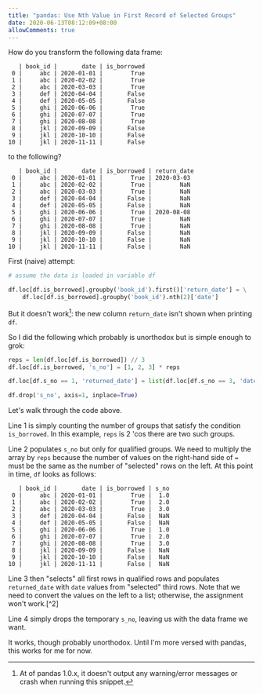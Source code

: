 ```yaml
---
title: "pandas: Use Nth Value in First Record of Selected Groups"
date: 2020-06-13T08:12:09+08:00
allowComments: true
---
```


How do you transform the following data frame:

```
   | book_id |       date | is_borrowed
 0 |     abc | 2020-01-01 |        True
 1 |     abc | 2020-02-02 |        True
 2 |     abc | 2020-03-03 |        True
 3 |     def | 2020-04-04 |       False
 4 |     def | 2020-05-05 |       False
 5 |     ghi | 2020-06-06 |        True
 6 |     ghi | 2020-07-07 |        True
 7 |     ghi | 2020-08-08 |        True
 8 |     jkl | 2020-09-09 |       False
 9 |     jkl | 2020-10-10 |       False
10 |     jkl | 2020-11-11 |       False
```

to the following?


```
   | book_id |       date | is_borrowed | return_date
 0 |     abc | 2020-01-01 |        True | 2020-03-03
 1 |     abc | 2020-02-02 |        True |        NaN
 2 |     abc | 2020-03-03 |        True |        NaN
 3 |     def | 2020-04-04 |       False |        NaN
 4 |     def | 2020-05-05 |       False |        NaN
 5 |     ghi | 2020-06-06 |        True | 2020-08-08
 6 |     ghi | 2020-07-07 |        True |        NaN
 7 |     ghi | 2020-08-08 |        True |        NaN
 8 |     jkl | 2020-09-09 |       False |        NaN
 9 |     jkl | 2020-10-10 |       False |        NaN
10 |     jkl | 2020-11-11 |       False |        NaN
```

First (naive) attempt:

```python {linenos=table}
# assume the data is loaded in variable df

df.loc[df.is_borrowed].groupby('book_id').first()['return_date'] = \
    df.loc[df.is_borrowed].groupby('book_id').nth(2)['date']
```

But it doesn't work[^1]: the new column `return_date` isn't shown when
printing `df`.

So I did the following which probably is unorthodox but is simple enough
to grok:

```python {linenos=table}
reps = len(df.loc[df.is_borrowed]) // 3
df.loc[df.is_borrowed, 's_no'] = [1, 2, 3] * reps

df.loc[df.s_no == 1, 'returned_date'] = list(df.loc[df.s_no == 3, 'date'])

df.drop('s_no', axis=1, inplace=True)
```

Let's walk through the code above.

Line 1 is simply counting the number of groups that satisfy the condition
`is_borrowed`. In this example, `reps` is 2 'cos there are two such
groups.

Line 2 populates `s_no` but only for qualified groups. We need to multiply
the array by `reps` because the number of values on the right-hand side of `=`
must be the same as the number of "selected" rows on the left. At this point in
time, `df` looks as follows:

```
   | book_id |       date | is_borrowed | s_no
 0 |     abc | 2020-01-01 |        True |  1.0
 1 |     abc | 2020-02-02 |        True |  2.0
 2 |     abc | 2020-03-03 |        True |  3.0
 3 |     def | 2020-04-04 |       False |  NaN
 4 |     def | 2020-05-05 |       False |  NaN
 5 |     ghi | 2020-06-06 |        True |  1.0
 6 |     ghi | 2020-07-07 |        True |  2.0
 7 |     ghi | 2020-08-08 |        True |  3.0
 8 |     jkl | 2020-09-09 |       False |  NaN
 9 |     jkl | 2020-10-10 |       False |  NaN
10 |     jkl | 2020-11-11 |       False |  NaN
```

Line 3 then "selects" all first rows in qualified rows and populates
`returned_date` with `date` values from "selected" third rows. Note that
we need to convert the values on the left to a list; otherwise, the
assignment won't work.[^2]

Line 4 simply drops the temporary `s_no`, leaving us with the data frame
we want.

It works, though probably unorthodox. Until I'm more versed with pandas,
this works for me for now.

[^1]: At of pandas 1.0.x, it doesn't output any warning/error messages or
      crash when running this snippet.
